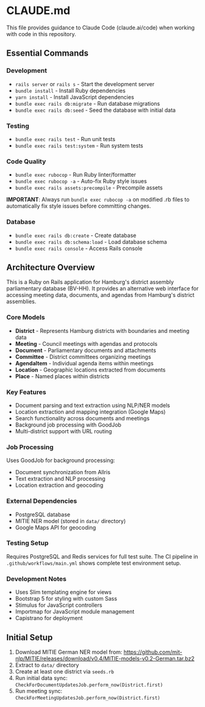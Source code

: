 # CLAUDE.md

This file provides guidance to Claude Code (claude.ai/code) when working with code in this repository.

## Essential Commands

### Development
- `rails server` or `rails s` - Start the development server
- `bundle install` - Install Ruby dependencies
- `yarn install` - Install JavaScript dependencies
- `bundle exec rails db:migrate` - Run database migrations
- `bundle exec rails db:seed` - Seed the database with initial data

### Testing
- `bundle exec rails test` - Run unit tests
- `bundle exec rails test:system` - Run system tests

### Code Quality
- `bundle exec rubocop` - Run Ruby linter/formatter
- `bundle exec rubocop -a` - Auto-fix Ruby style issues
- `bundle exec rails assets:precompile` - Precompile assets

**IMPORTANT**: Always run `bundle exec rubocop -a` on modified .rb files to automatically fix style issues before committing changes.

### Database
- `bundle exec rails db:create` - Create database
- `bundle exec rails db:schema:load` - Load database schema
- `bundle exec rails console` - Access Rails console

## Architecture Overview

This is a Ruby on Rails application for Hamburg's district assembly parliamentary database (BV-HH). It provides an alternative web interface for accessing meeting data, documents, and agendas from Hamburg's district assemblies.

### Core Models
- **District** - Represents Hamburg districts with boundaries and meeting data
- **Meeting** - Council meetings with agendas and protocols
- **Document** - Parliamentary documents and attachments
- **Committee** - District committees organizing meetings
- **AgendaItem** - Individual agenda items within meetings
- **Location** - Geographic locations extracted from documents
- **Place** - Named places within districts

### Key Features
- Document parsing and text extraction using NLP/NER models
- Location extraction and mapping integration (Google Maps)
- Search functionality across documents and meetings
- Background job processing with GoodJob
- Multi-district support with URL routing

### Job Processing
Uses GoodJob for background processing:
- Document synchronization from Allris
- Text extraction and NLP processing
- Location extraction and geocoding

### External Dependencies
- PostgreSQL database
- MITIE NER model (stored in `data/` directory)
- Google Maps API for geocoding

### Testing Setup
Requires PostgreSQL and Redis services for full test suite. The CI pipeline in `.github/workflows/main.yml` shows complete test environment setup.

### Development Notes
- Uses Slim templating engine for views
- Bootstrap 5 for styling with custom Sass
- Stimulus for JavaScript controllers
- Importmap for JavaScript module management
- Capistrano for deployment

## Initial Setup

1. Download MITIE German NER model from: https://github.com/mit-nlp/MITIE/releases/download/v0.4/MITIE-models-v0.2-German.tar.bz2
2. Extract to `data/` directory
3. Create at least one district via `seeds.rb`
4. Run initial data sync: `CheckForDocumentUpdatesJob.perform_now(District.first)`
5. Run meeting sync: `CheckForMeetingUpdatesJob.perform_now(District.first)`